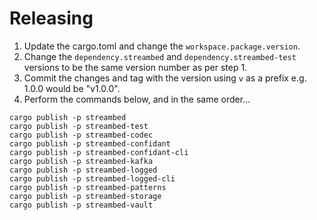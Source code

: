 Releasing
===

1. Update the cargo.toml and change the `workspace.package.version`.
2. Change the `dependency.streambed` and `dependency.streambed-test` versions to be the same version number as per step 1.
3. Commit the changes and tag with the version using `v` as a prefix e.g. 1.0.0 would be "v1.0.0".
4. Perform the commands below, and in the same order...

```
cargo publish -p streambed
cargo publish -p streambed-test
cargo publish -p streambed-codec
cargo publish -p streambed-confidant
cargo publish -p streambed-confidant-cli
cargo publish -p streambed-kafka
cargo publish -p streambed-logged
cargo publish -p streambed-logged-cli
cargo publish -p streambed-patterns
cargo publish -p streambed-storage
cargo publish -p streambed-vault
```